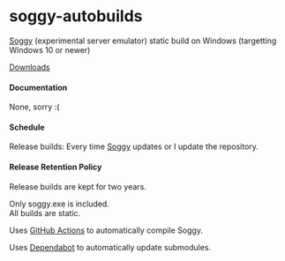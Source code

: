 # soggy-autobuilds
[Soggy](https://github.com/LDAsuku/soggy) (experimental server emulator) static build on Windows (targetting Windows 10 or newer)

[Downloads](https://github.com/phanhoang1366/soggy-autobuilds/releases)

#### Documentation
None, sorry :(

#### Schedule

Release builds: Every time [Soggy](https://github.com/LDAsuku/soggy) updates or I update the repository.

#### Release Retention Policy
Release builds are kept for two years.

Only soggy.exe is included.\
All builds are static.

Uses [GitHub Actions](https://github.com/features/actions) to automatically compile Soggy.

Uses [Dependabot](https://dependabot.com/) to automatically update submodules.
